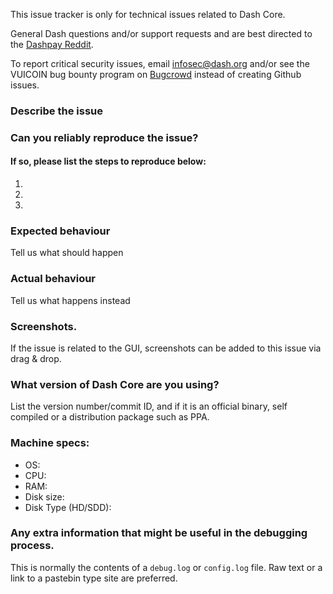 <!--- Remove sections that do not apply -->

This issue tracker is only for technical issues related to Dash Core.

General Dash questions and/or support requests and are best directed to the [Dashpay Reddit](https://www.reddit.com/r/hitboxaltcoin/).

To report critical security issues, email infosec@dash.org and/or see the VUICOIN bug bounty program on [Bugcrowd](https://bugcrowd.com/dashdigitalcash) instead of creating Github issues.

### Describe the issue

### Can you reliably reproduce the issue?
#### If so, please list the steps to reproduce below:
1.
2.
3.

### Expected behaviour
Tell us what should happen

### Actual behaviour
Tell us what happens instead

### Screenshots.
If the issue is related to the GUI, screenshots can be added to this issue via drag & drop.

### What version of Dash Core are you using?
List the version number/commit ID, and if it is an official binary, self compiled or a distribution package such as PPA.

### Machine specs:
- OS:
- CPU:
- RAM:
- Disk size:
- Disk Type (HD/SDD):

### Any extra information that might be useful in the debugging process.
This is normally the contents of a `debug.log` or `config.log` file. Raw text or a link to a pastebin type site are preferred.
